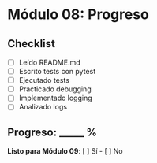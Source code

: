 # Módulo 08: Progreso

## Checklist

- [ ] Leído README.md
- [ ] Escrito tests con pytest
- [ ] Ejecutado tests
- [ ] Practicado debugging
- [ ] Implementado logging
- [ ] Analizado logs

## Progreso: _____ %

**Listo para Módulo 09**: [ ] Sí - [ ] No
